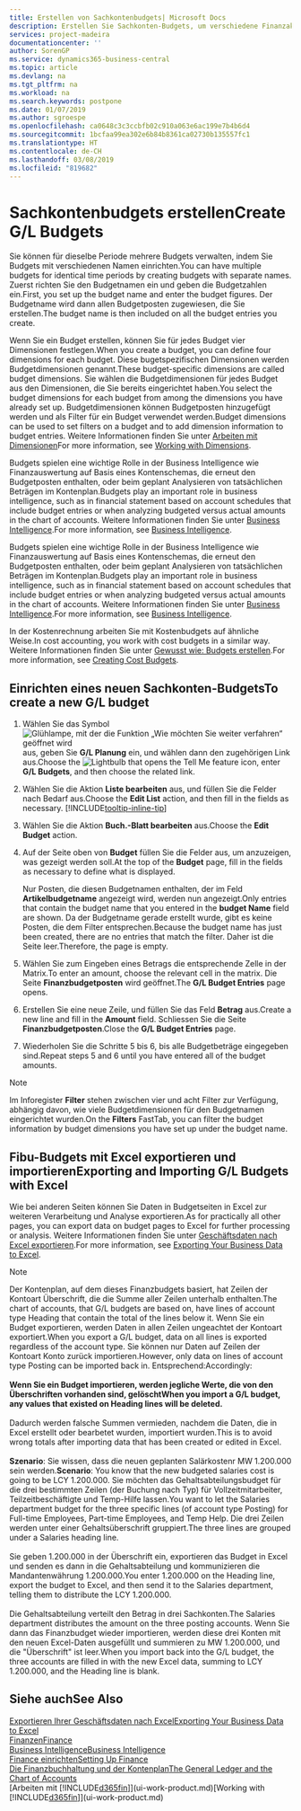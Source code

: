 ```yaml
---
title: Erstellen von Sachkontenbudgets| Microsoft Docs
description: Erstellen Sie Sachkonten-Budgets, um verschiedene Finanzaktivitäten zu prognostizieren und Dimensionen zu den einzelnen Intelligence-Zwecken zuzuordnen.
services: project-madeira
documentationcenter: ''
author: SorenGP
ms.service: dynamics365-business-central
ms.topic: article
ms.devlang: na
ms.tgt_pltfrm: na
ms.workload: na
ms.search.keywords: postpone
ms.date: 01/07/2019
ms.author: sgroespe
ms.openlocfilehash: ca0648c3c3ccbfb02c910a063e6ac199e7b4b6d4
ms.sourcegitcommit: 1bcfaa99ea302e6b84b8361ca02730b135557fc1
ms.translationtype: HT
ms.contentlocale: de-CH
ms.lasthandoff: 03/08/2019
ms.locfileid: "819682"
---
```

# <a name="create-gl-budgets"></a><span data-ttu-id="bb527-103">Sachkontenbudgets erstellen</span><span class="sxs-lookup"><span data-stu-id="bb527-103">Create G/L Budgets</span></span>
<span data-ttu-id="bb527-104">Sie können für dieselbe Periode mehrere Budgets verwalten, indem Sie Budgets mit verschiedenen Namen einrichten.</span><span class="sxs-lookup"><span data-stu-id="bb527-104">You can have multiple budgets for identical time periods by creating budgets with separate names.</span></span> <span data-ttu-id="bb527-105">Zuerst richten Sie den Budgetnamen ein und geben die Budgetzahlen ein.</span><span class="sxs-lookup"><span data-stu-id="bb527-105">First, you set up the budget name and enter the budget figures.</span></span> <span data-ttu-id="bb527-106">Der Budgetname wird dann allen Budgetposten zugewiesen, die Sie erstellen.</span><span class="sxs-lookup"><span data-stu-id="bb527-106">The budget name is then included on all the budget entries you create.</span></span>  

 <span data-ttu-id="bb527-107">Wenn Sie ein Budget erstellen, können Sie für jedes Budget vier Dimensionen festlegen.</span><span class="sxs-lookup"><span data-stu-id="bb527-107">When you create a budget, you can define four dimensions for each budget.</span></span> <span data-ttu-id="bb527-108">Diese bugetspezifischen Dimensionen werden Budgetdimensionen genannt.</span><span class="sxs-lookup"><span data-stu-id="bb527-108">These budget-specific dimensions are called budget dimensions.</span></span> <span data-ttu-id="bb527-109">Sie wählen die Budgetdimensionen für jedes Budget aus den Dimensionen, die Sie bereits eingerichtet haben.</span><span class="sxs-lookup"><span data-stu-id="bb527-109">You select the budget dimensions for each budget from among the dimensions you have already set up.</span></span> <span data-ttu-id="bb527-110">Budgetdimensionen können Budgetposten hinzugefügt werden und als Filter für ein Budget verwendet werden.</span><span class="sxs-lookup"><span data-stu-id="bb527-110">Budget dimensions can be used to set filters on a budget and to add dimension information to budget entries.</span></span> <span data-ttu-id="bb527-111">Weitere Informationen finden Sie unter [Arbeiten mit Dimensionen](finance-dimensions.md)</span><span class="sxs-lookup"><span data-stu-id="bb527-111">For more information, see [Working with Dimensions](finance-dimensions.md).</span></span>

 <span data-ttu-id="bb527-112">Budgets spielen eine wichtige Rolle in der Business Intelligence wie Finanzauswertung auf Basis eines Kontenschemas, die erneut den Budgetposten enthalten, oder beim geplant Analysieren von tatsächlichen Beträgen im Kontenplan.</span><span class="sxs-lookup"><span data-stu-id="bb527-112">Budgets play an important role in business intelligence, such as in financial statement based on account schedules that include budget entries or when analyzing budgeted versus actual amounts in the chart of accounts.</span></span> <span data-ttu-id="bb527-113">Weitere Informationen finden Sie unter [Business Intelligence](bi.md).</span><span class="sxs-lookup"><span data-stu-id="bb527-113">For more information, see [Business Intelligence](bi.md).</span></span>

 <span data-ttu-id="bb527-114">Budgets spielen eine wichtige Rolle in der Business Intelligence wie Finanzauswertung auf Basis eines Kontenschemas, die erneut den Budgetposten enthalten, oder beim geplant Analysieren von tatsächlichen Beträgen im Kontenplan.</span><span class="sxs-lookup"><span data-stu-id="bb527-114">Budgets play an important role in business intelligence, such as in financial statement based on account schedules that include budget entries or when analyzing budgeted versus actual amounts in the chart of accounts.</span></span> <span data-ttu-id="bb527-115">Weitere Informationen finden Sie unter [Business Intelligence](bi.md).</span><span class="sxs-lookup"><span data-stu-id="bb527-115">For more information, see [Business Intelligence](bi.md).</span></span>

<span data-ttu-id="bb527-116">In der Kostenrechnung arbeiten Sie mit Kostenbudgets auf ähnliche Weise.</span><span class="sxs-lookup"><span data-stu-id="bb527-116">In cost accounting, you work with cost budgets in a similar way.</span></span> <span data-ttu-id="bb527-117">Weitere Informationen finden Sie unter [Gewusst wie: Budgets erstellen](finance-create-cost-budgets.md).</span><span class="sxs-lookup"><span data-stu-id="bb527-117">For more information, see [Creating Cost Budgets](finance-create-cost-budgets.md).</span></span>    

## <a name="to-create-a-new-gl-budget"></a><span data-ttu-id="bb527-118">Einrichten eines neuen Sachkonten-Budgets</span><span class="sxs-lookup"><span data-stu-id="bb527-118">To create a new G/L budget</span></span>  
1. <span data-ttu-id="bb527-119">Wählen Sie das Symbol ![Glühlampe, mit der die Funktion „Wie möchten Sie weiter verfahren“ geöffnet wird](media/ui-search/search_small.png "Wie möchten Sie weiter verfahren?") aus, geben Sie **G/L Planung** ein, und wählen dann den zugehörigen Link aus.</span><span class="sxs-lookup"><span data-stu-id="bb527-119">Choose the ![Lightbulb that opens the Tell Me feature](media/ui-search/search_small.png "Tell me what you want to do") icon, enter **G/L Budgets**, and then choose the related link.</span></span>  
2. <span data-ttu-id="bb527-120">Wählen Sie die Aktion **Liste bearbeiten** aus, und füllen Sie die Felder nach Bedarf aus.</span><span class="sxs-lookup"><span data-stu-id="bb527-120">Choose the **Edit List** action, and then fill in the fields as necessary.</span></span> [!INCLUDE[tooltip-inline-tip](includes/tooltip-inline-tip_md.md)]  
3. <span data-ttu-id="bb527-121">Wählen Sie die Aktion **Buch.-Blatt bearbeiten** aus.</span><span class="sxs-lookup"><span data-stu-id="bb527-121">Choose the **Edit Budget** action.</span></span>
4. <span data-ttu-id="bb527-122">Auf der Seite oben von **Budget** füllen Sie die Felder aus, um anzuzeigen, was gezeigt werden soll.</span><span class="sxs-lookup"><span data-stu-id="bb527-122">At the top of the **Budget** page, fill in the fields as necessary to define what is displayed.</span></span>  

    <span data-ttu-id="bb527-123">Nur Posten, die diesen Budgetnamen enthalten, der im Feld **Artikelbudgetname** angezeigt wird, werden nun angezeigt.</span><span class="sxs-lookup"><span data-stu-id="bb527-123">Only entries that contain the budget name that you entered in the **budget Name** field are shown.</span></span> <span data-ttu-id="bb527-124">Da der Budgetname gerade erstellt wurde, gibt es keine Posten, die dem Filter entsprechen.</span><span class="sxs-lookup"><span data-stu-id="bb527-124">Because the budget name has just been created, there are no entries that match the filter.</span></span> <span data-ttu-id="bb527-125">Daher ist die Seite leer.</span><span class="sxs-lookup"><span data-stu-id="bb527-125">Therefore, the page is empty.</span></span>  
5. <span data-ttu-id="bb527-126">Wählen Sie zum Eingeben eines Betrags die entsprechende Zelle in der Matrix.</span><span class="sxs-lookup"><span data-stu-id="bb527-126">To enter an amount, choose the relevant cell in the matrix.</span></span> <span data-ttu-id="bb527-127">Die Seite **Finanzbudgetposten** wird geöffnet.</span><span class="sxs-lookup"><span data-stu-id="bb527-127">The **G/L Budget Entries** page opens.</span></span>  
6. <span data-ttu-id="bb527-128">Erstellen Sie eine neue Zeile, und füllen Sie das Feld **Betrag** aus.</span><span class="sxs-lookup"><span data-stu-id="bb527-128">Create a new line and fill in the **Amount** field.</span></span> <span data-ttu-id="bb527-129">Schliessen Sie die Seite **Finanzbudgetposten**.</span><span class="sxs-lookup"><span data-stu-id="bb527-129">Close the **G/L Budget Entries** page.</span></span>  
7. <span data-ttu-id="bb527-130">Wiederholen Sie die Schritte 5 bis 6, bis alle Budgetbeträge eingegeben sind.</span><span class="sxs-lookup"><span data-stu-id="bb527-130">Repeat steps 5 and 6 until you have entered all of the budget amounts.</span></span>  

> [!NOTE]  
>  <span data-ttu-id="bb527-131">Im Inforegister  **Filter** stehen zwischen vier und acht Filter zur Verfügung, abhängig davon, wie viele  Budgetdimensionen für den Budgetnamen eingerichtet wurden.</span><span class="sxs-lookup"><span data-stu-id="bb527-131">On the **Filters** FastTab, you can filter the budget information by budget dimensions you have set up under the budget name.</span></span>

## <a name="exporting-and-importing-gl-budgets-with-excel"></a><span data-ttu-id="bb527-132">Fibu-Budgets mit Excel exportieren und importieren</span><span class="sxs-lookup"><span data-stu-id="bb527-132">Exporting and Importing G/L Budgets with Excel</span></span>
<span data-ttu-id="bb527-133">Wie bei anderen Seiten können Sie Daten in Budgetseiten in Excel zur weiteren Verarbeitung und Analyse exportieren.</span><span class="sxs-lookup"><span data-stu-id="bb527-133">As for practically all other pages, you can export data on budget pages to Excel for further processing or analysis.</span></span> <span data-ttu-id="bb527-134">Weitere Informationen finden Sie unter [Geschäftsdaten nach Excel exportieren](about-export-data.md).</span><span class="sxs-lookup"><span data-stu-id="bb527-134">For more information, see [Exporting Your Business Data to Excel](about-export-data.md).</span></span>

> [!NOTE]
> <span data-ttu-id="bb527-135">Der Kontenplan, auf dem dieses Finanzbudgets basiert, hat Zeilen der Kontoart Überschrift, die die Summe aller Zeilen unterhalb enthalten.</span><span class="sxs-lookup"><span data-stu-id="bb527-135">The chart of accounts, that G/L budgets are based on, have lines of account type Heading that contain the total of the lines below it.</span></span> <span data-ttu-id="bb527-136">Wenn Sie ein Budget  exportieren, werden Daten in allen Zeilen ungeachtet der Kontoart exportiert.</span><span class="sxs-lookup"><span data-stu-id="bb527-136">When you export a G/L budget, data on all lines is exported regardless of the account type.</span></span> <span data-ttu-id="bb527-137">Sie können nur Daten auf Zeilen der Kontoart Konto zurück importieren.</span><span class="sxs-lookup"><span data-stu-id="bb527-137">However, only data on lines of account type Posting can be imported back in.</span></span> <span data-ttu-id="bb527-138">Entsprechend:</span><span class="sxs-lookup"><span data-stu-id="bb527-138">Accordingly:</span></span> <br /><br /> <span data-ttu-id="bb527-139">**Wenn Sie ein Budget importieren, werden jegliche Werte, die von den Überschriften vorhanden sind, gelöscht**</span><span class="sxs-lookup"><span data-stu-id="bb527-139">**When you import a G/L budget, any values that existed on Heading lines will be deleted.**</span></span> <br /><br /> <span data-ttu-id="bb527-140">Dadurch werden falsche Summen vermieden, nachdem die Daten, die in Excel erstellt oder bearbetet wurden, importiert wurden.</span><span class="sxs-lookup"><span data-stu-id="bb527-140">This is to avoid wrong totals after importing data that has been created or edited in Excel.</span></span><br /><br /> <span data-ttu-id="bb527-141">**Szenario**: Sie wissen, dass die neuen geplanten Salärkostenr MW 1.200.000 sein werden.</span><span class="sxs-lookup"><span data-stu-id="bb527-141">**Scenario**: You know that the new budgeted salaries cost is going to be LCY 1.200.000.</span></span> <span data-ttu-id="bb527-142">Sie möchten das Gehaltsabteilungsbudget für die drei bestimmten Zeilen (der Buchung nach Typ) für Vollzeitmitarbeiter, Teilzeitbeschäftigte und Temp-Hilfe lassen.</span><span class="sxs-lookup"><span data-stu-id="bb527-142">You want to let the Salaries department budget for the three specific lines (of account type Posting) for Full-time Employees, Part-time Employees, and Temp Help.</span></span> <span data-ttu-id="bb527-143">Die drei Zeilen werden unter einer Gehaltsüberschrift gruppiert.</span><span class="sxs-lookup"><span data-stu-id="bb527-143">The three lines are grouped under a Salaries heading line.</span></span><br /><br /><span data-ttu-id="bb527-144">Sie geben 1.200.000 in der Überschrift ein, exportieren das Budget in Excel und senden es dann in die Gehaltsabteilung und kommunizieren die Mandantenwährung 1.200.000.</span><span class="sxs-lookup"><span data-stu-id="bb527-144">You enter 1.200.000 on the Heading line, export the budget to Excel, and then send it to the Salaries department, telling them to distribute the LCY 1.200.000.</span></span><br /><br /> <span data-ttu-id="bb527-145">Die Gehaltsabteilung verteilt den Betrag in drei Sachkonten.</span><span class="sxs-lookup"><span data-stu-id="bb527-145">The Salaries department distributes the amount on the three posting accounts.</span></span> <span data-ttu-id="bb527-146">Wenn Sie dann das Finanzbudget wieder importieren, werden diese drei Konten mit den neuen Excel-Daten ausgefüllt und summieren zu MW 1.200.000, und die "Überschrift" ist leer.</span><span class="sxs-lookup"><span data-stu-id="bb527-146">When you import back into the G/L budget, the three accounts are filled in with the new Excel data, summing to LCY 1.200.000, and the Heading line is blank.</span></span>

## <a name="see-also"></a><span data-ttu-id="bb527-147">Siehe auch</span><span class="sxs-lookup"><span data-stu-id="bb527-147">See Also</span></span>
[<span data-ttu-id="bb527-148">Exportieren Ihrer Geschäftsdaten nach Excel</span><span class="sxs-lookup"><span data-stu-id="bb527-148">Exporting Your Business Data to Excel</span></span>](about-export-data.md)  
[<span data-ttu-id="bb527-149">Finanzen</span><span class="sxs-lookup"><span data-stu-id="bb527-149">Finance</span></span>](finance.md)  
[<span data-ttu-id="bb527-150">Business Intelligence</span><span class="sxs-lookup"><span data-stu-id="bb527-150">Business Intelligence</span></span>](bi.md)  
[<span data-ttu-id="bb527-151">Finance einrichten</span><span class="sxs-lookup"><span data-stu-id="bb527-151">Setting Up Finance</span></span>](finance-setup-finance.md)  
[<span data-ttu-id="bb527-152">Die Finanzbuchhaltung und der Kontenplan</span><span class="sxs-lookup"><span data-stu-id="bb527-152">The General Ledger and the Chart of Accounts</span></span>](finance-general-ledger.md)  
<span data-ttu-id="bb527-153">[Arbeiten mit [!INCLUDE[d365fin](includes/d365fin_md.md)]](ui-work-product.md)</span><span class="sxs-lookup"><span data-stu-id="bb527-153">[Working with [!INCLUDE[d365fin](includes/d365fin_md.md)]](ui-work-product.md)</span></span>  
